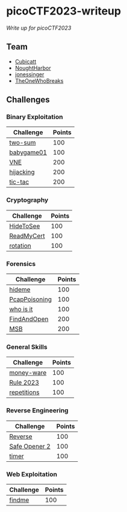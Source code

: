 # picoCTF2023-writeup
_Write up for picoCTF2023_

## Team

- [Cubicatt](https://github.com/pmphan)
- [NoughtHarbor](https://github.com/NoughtHarbor)
- [jonessinger](https://play.picoctf.org/users/jonessinger)
- [TheOneWhoBreaks](https://play.picoctf.org/users/TheOneWhoBreaks)

## Challenges

### Binary Exploitation

|Challenge|Points|
|---|---|
|[two-sum](./binary_exploitation/two-sum/README.md)|100|
|[babygame01](./binary_exploitation/babygame01/README.md)|100|
|[VNE](./binary_exploitation/VNE/README.md)|200|
|[hijacking](./binary_exploitation/hijacking/README.md)|200|
|[tic-tac](./binary_exploitation/tic-tac/README.md)|200|

### Cryptography

|Challenge|Points|
|---|---|
|[HideToSee](./cryptography/HideToSee/README.md)|100|
|[ReadMyCert](./cryptography/ReadMyCert/README.md)|100|
|[rotation](./cryptography/rotation/README.md)|100|

### Forensics

|Challenge|Points|
|---|---|
|[hideme]()|100|
|[PcapPoisoning]()|100|
|[who is it]()|100|
|[FindAndOpen]()|200|
|[MSB]()|200|

### General Skills

|Challenge|Points|
|---|---|
|[money-ware]()|100|
|[Rule 2023]()|100|
|[repetitions]()|100|

### Reverse Engineering

|Challenge|Points|
|---|---|
|[Reverse]()|100|
|[Safe Opener 2]()|100|
|[timer]()|100|

### Web Exploitation

|Challenge|Points|
|---|---|
|[findme]()|100|

